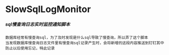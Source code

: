# SlowSqlLogMonitor
##### sql慢查询日志实时监控通知脚本
```text
数据库经常有慢查询sql，为了及时发现是什么sql导致了慢查询，所以弄了这个脚本
当发现数据库慢查询日志文件里有慢查询sql记录产生时，会将新增的这段内容推送到钉钉其中
防止以后使用忘记，特此记录
```